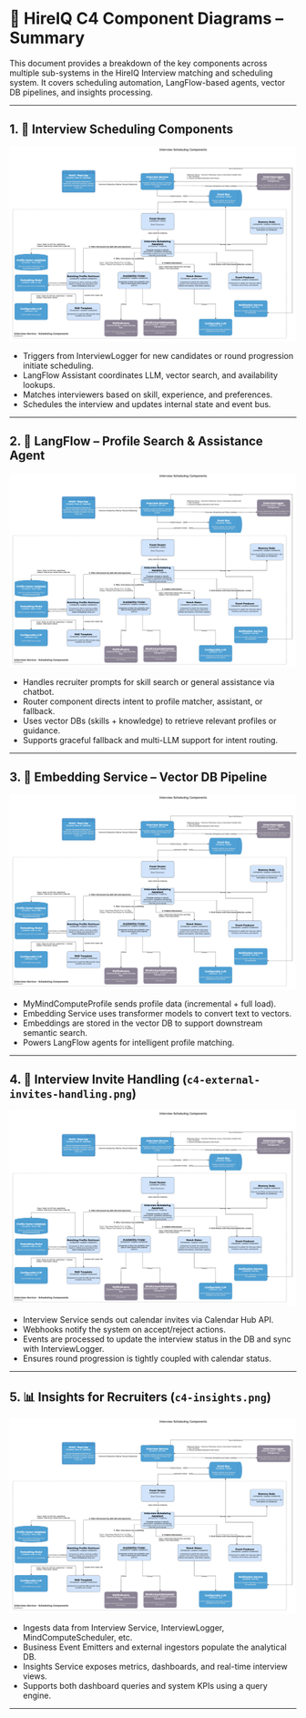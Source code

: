 # 🧩 HireIQ C4 Component Diagrams – Summary

This document provides a breakdown of the key components across multiple sub-systems in the HireIQ Interview matching and 
scheduling system. It covers scheduling automation, LangFlow-based agents, vector DB pipelines, and insights processing.

---

## 1. 📅 Interview Scheduling Components 

![Interview Scheduling Components](../c4-interview-service-scheduling.png)

- Triggers from InterviewLogger for new candidates or round progression initiate scheduling.
- LangFlow Assistant coordinates LLM, vector search, and availability lookups.
- Matches interviewers based on skill, experience, and preferences.
- Schedules the interview and updates internal state and event bus.

---

## 2. 🤖 LangFlow – Profile Search & Assistance Agent

![LangFlow – Profile Search & Assistance Agent](../c4-interview-service-scheduling.png)

- Handles recruiter prompts for skill search or general assistance via chatbot.
- Router component directs intent to profile matcher, assistant, or fallback.
- Uses vector DBs (skills + knowledge) to retrieve relevant profiles or guidance.
- Supports graceful fallback and multi-LLM support for intent routing.

---

## 3. 🔁 Embedding Service – Vector DB Pipeline

![Embedding Service – Vector DB Pipeline](../c4-interview-service-scheduling.png)

- MyMindComputeProfile sends profile data (incremental + full load).
- Embedding Service uses transformer models to convert text to vectors.
- Embeddings are stored in the vector DB to support downstream semantic search.
- Powers LangFlow agents for intelligent profile matching.

---

## 4. 📨 Interview Invite Handling (`c4-external-invites-handling.png`)

![Interview Invite Handling](../c4-interview-service-scheduling.png)

- Interview Service sends out calendar invites via Calendar Hub API.
- Webhooks notify the system on accept/reject actions.
- Events are processed to update the interview status in the DB and sync with InterviewLogger.
- Ensures round progression is tightly coupled with calendar status.

---

## 5. 📊 Insights for Recruiters (`c4-insights.png`)

![Insights for Recruiters](../c4-interview-service-scheduling.png)

- Ingests data from Interview Service, InterviewLogger, MindComputeScheduler, etc.
- Business Event Emitters and external ingestors populate the analytical DB.
- Insights Service exposes metrics, dashboards, and real-time interview views.
- Supports both dashboard queries and system KPIs using a query engine.

---

